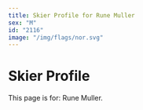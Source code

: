 ```yaml
---
title: Skier Profile for Rune Muller
sex: "M"
id: "2116"
image: "/img/flags/nor.svg" 
---
```


# Skier Profile

This page is for: Rune Muller.
    